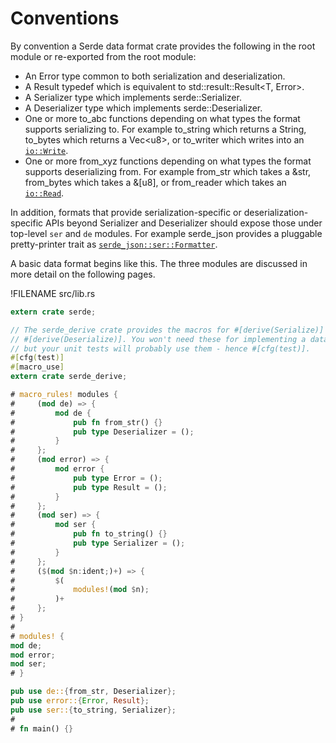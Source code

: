 # Conventions

By convention a Serde data format crate provides the following in the root
module or re-exported from the root module:

- An Error type common to both serialization and deserialization.
- A Result typedef which is equivalent to std::result::Result&lt;T, Error&gt;.
- A Serializer type which implements serde::Serializer.
- A Deserializer type which implements serde::Deserializer.
- One or more to_abc functions depending on what types the format supports
    serializing to. For example to_string which returns a String, to_bytes which
    returns a Vec&lt;u8&gt;, or to_writer which writes into an [`io::Write`].
- One or more from_xyz functions depending on what types the format supports
    deserializing from. For example from_str which takes a &str, from_bytes
    which takes a &[u8], or from_reader which takes an [`io::Read`].

In addition, formats that provide serialization-specific or
deserialization-specific APIs beyond Serializer and Deserializer should expose
those under top-level `ser` and `de` modules. For example serde_json provides a
pluggable pretty-printer trait as [`serde_json::ser::Formatter`].

[`io::Write`]: https://doc.rust-lang.org/std/io/trait.Write.html
[`io::Read`]: https://doc.rust-lang.org/std/io/trait.Read.html
[`serde_json::ser::Formatter`]: https://docs.serde.rs/serde_json/ser/trait.Formatter.html

A basic data format begins like this. The three modules are discussed in more
detail on the following pages.

!FILENAME src/lib.rs

```rust
extern crate serde;

// The serde_derive crate provides the macros for #[derive(Serialize)] and
// #[derive(Deserialize)]. You won't need these for implementing a data format
// but your unit tests will probably use them - hence #[cfg(test)].
#[cfg(test)]
#[macro_use]
extern crate serde_derive;

# macro_rules! modules {
#     (mod de) => {
#         mod de {
#             pub fn from_str() {}
#             pub type Deserializer = ();
#         }
#     };
#     (mod error) => {
#         mod error {
#             pub type Error = ();
#             pub type Result = ();
#         }
#     };
#     (mod ser) => {
#         mod ser {
#             pub fn to_string() {}
#             pub type Serializer = ();
#         }
#     };
#     ($(mod $n:ident;)+) => {
#         $(
#             modules!(mod $n);
#         )+
#     };
# }
#
# modules! {
mod de;
mod error;
mod ser;
# }

pub use de::{from_str, Deserializer};
pub use error::{Error, Result};
pub use ser::{to_string, Serializer};
#
# fn main() {}
```
